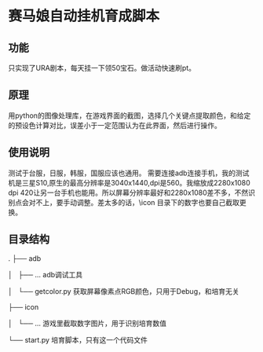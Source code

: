 # 赛马娘自动挂机育成脚本

## 功能
只实现了URA剧本，每天挂一下领50宝石。做活动快速刷pt。

## 原理
用python的图像处理库，在游戏界面的截图，选择几个关键点提取颜色，和给定的预设色计算对比，误差小于一定范围认为在此界面，然后进行操作。

## 使用说明
测试于台服，日服，韩服，国服应该也通用。
需要连接adb连接手机，我的测试机是三星S10,原生的最高分辨率是3040x1440,dpi是560。我缩放成2280x1080 dpi 420让另一台手机也能用。所以屏幕分辨率最好和2280x1080差不多，不然识别点会对不上，要手动调整。差太多的话，\icon 目录下的数字也要自己截取更换。

## 目录结构
.
├── adb

│   ├── ... adb调试工具

│   └── getcolor.py 获取屏幕像素点RGB颜色，只用于Debug，和培育无关

├── icon 

│   └── ... 游戏里截取数字图片，用于识别培育数值

└── start.py 培育脚本，只有这一个代码文件
